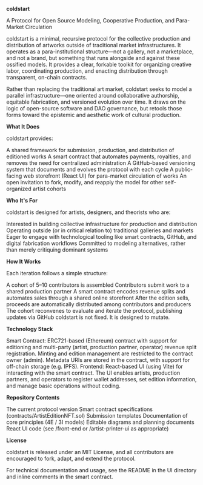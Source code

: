 **coldstart**

A Protocol for Open Source Modeling, Cooperative Production, and Para-Market Circulation

coldstart is a minimal, recursive protocol for the collective production and distribution of artworks outside of traditional market infrastructures. It operates as a para-institutional structure—not a gallery, not a marketplace, and not a brand, but something that runs alongside and against these ossified models. It provides a clear, forkable toolkit for organizing creative labor, coordinating production, and enacting distribution through transparent, on-chain contracts.

Rather than replacing the traditional art market, coldstart seeks to model a parallel infrastructure—one oriented around collaborative authorship, equitable fabrication, and versioned evolution over time. It draws on the logic of open-source software and DAO governance, but retools those forms toward the epistemic and aesthetic work of cultural production.

**What It Does**

coldstart provides:

A shared framework for submission, production, and distribution of editioned works
A smart contract that automates payments, royalties, and removes the need for centralized administration
A GitHub-based versioning system that documents and evolves the protocol with each cycle
A public-facing web storefront (React UI) for para-market circulation of works
An open invitation to fork, modify, and reapply the model for other self-organized artist cohorts

**Who It's For**

coldstart is designed for artists, designers, and theorists who are:

Interested in building collective infrastructure for production and distribution
Operating outside (or in critical relation to) traditional galleries and markets
Eager to engage with technological tooling like smart contracts, GitHub, and digital fabrication workflows
Committed to modeling alternatives, rather than merely critiquing dominant systems

**How It Works**

Each iteration follows a simple structure:

A cohort of 5–10 contributors is assembled
Contributors submit work to a shared production partner
A smart contract encodes revenue splits and automates sales through a shared online storefront
After the edition sells, proceeds are automatically distributed among contributors and producers
The cohort reconvenes to evaluate and iterate the protocol, publishing updates via GitHub
coldstart is not fixed. It is designed to mutate.

**Technology Stack**

Smart Contract:
ERC721-based (Ethereum) contract with support for editioning and multi-party (artist, production partner, operator) revenue split registration.
Minting and edition management are restricted to the contract owner (admin). Metadata URIs are stored in the contract, with support for off-chain storage (e.g. IPFS).
Frontend:
React-based UI (using Vite) for interacting with the smart contract.
The UI enables artists, production partners, and operators to register wallet addresses, set edition information, and manage basic operations without coding.

**Repository Contents**

The current protocol version
Smart contract specifications (contracts/ArtistEditionNFT.sol)
Submission templates
Documentation of core principles (4E / 3I models)
Editable diagrams and planning documents
React UI code (see /front-end or /artist-printer-ui as appropriate)

**License**

coldstart is released under an MIT License, and all contributors are encouraged to fork, adapt, and extend the protocol.

For technical documentation and usage, see the README in the UI directory and inline comments in the smart contract.
